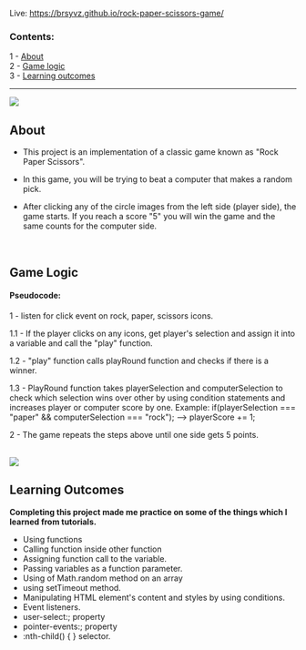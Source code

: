Live: https://brsyvz.github.io/rock-paper-scissors-game/
### Contents:
1 - [About](#about)\
2 - [Game logic](#gl)\
3 - [Learning outcomes](#la)

---
<img src="https://user-images.githubusercontent.com/55483569/132996070-2395a763-39b0-40e3-9f32-0e233ddcfda3.png">
<h2 id="about">About</h2>

- This project is an implementation of a classic game known as "Rock Paper Scissors".

- In this game, you will be trying to beat a computer that makes a random pick.

- After clicking any of the circle images from the left side (player side), the game starts.
If you reach a score "5" you will win the game and the same counts for the computer side.
<br>
<h2 id="gl">Game Logic</h2>

#### Pseudocode:

1 - listen for click event on rock, paper, scissors icons.

1.1 - If the player clicks on any icons, get player's selection and assign it into a variable and call the "play" function.
  
1.2 - "play" function calls playRound function and checks if there is a winner.
  
1.3 - PlayRound function takes playerSelection and computerSelection to check which selection wins over other by using condition statements and increases player or computer score by one. Example: if(playerSelection === "paper" && computerSelection === "rock"); --> playerScore += 1;
  
2 - The game repeats the steps above until one side gets 5 points.

<br>
<img src="https://user-images.githubusercontent.com/55483569/132996075-3fde8803-45ea-49c2-9ed4-3ec11d99d36e.png">

<h2 id="la">Learning Outcomes</h2>

<b>Completing this project made me practice on some of the things which I learned from tutorials.</b>

- Using functions
- Calling function inside other function
- Assigning function call to the variable.
- Passing variables as a function parameter.
- Using of Math.random method on an array
- using setTimeout method.
- Manipulating HTML element's content and styles by using conditions.
- Event listeners.
- user-select:; property
- pointer-events:; property
- :nth-child() { } selector.

